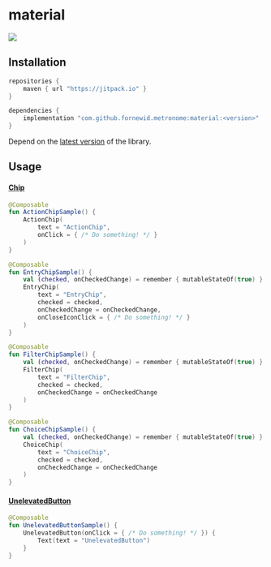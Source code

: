 # material

<a href="https://jitpack.io/#fornewid/metronome"><img src="https://jitpack.io/v/fornewid/metronome.svg"/></a>

## Installation

```gradle
repositories {
    maven { url "https://jitpack.io" }
}

dependencies {
    implementation "com.github.fornewid.metronome:material:<version>"
}
```

Depend on the [latest version](https://github.com/fornewid/metronome/releases) of the library.

## Usage

#### [Chip](https://github.com/fornewid/metronome/blob/main/material/src/main/java/soup/metronome/material/chip/Chip.kt)

```kotlin
@Composable
fun ActionChipSample() {
    ActionChip(
        text = "ActionChip",
        onClick = { /* Do something! */ }
    )
}

@Composable
fun EntryChipSample() {
    val (checked, onCheckedChange) = remember { mutableStateOf(true) }
    EntryChip(
        text = "EntryChip",
        checked = checked,
        onCheckedChange = onCheckedChange,
        onCloseIconClick = { /* Do something! */ }
    )
}

@Composable
fun FilterChipSample() {
    val (checked, onCheckedChange) = remember { mutableStateOf(true) }
    FilterChip(
        text = "FilterChip",
        checked = checked,
        onCheckedChange = onCheckedChange
    )
}

@Composable
fun ChoiceChipSample() {
    val (checked, onCheckedChange) = remember { mutableStateOf(true) }
    ChoiceChip(
        text = "ChoiceChip",
        checked = checked,
        onCheckedChange = onCheckedChange
    )
}
```

#### [UnelevatedButton](https://github.com/fornewid/metronome/blob/main/material/src/main/java/soup/metronome/material/UnelevatedButton.kt)

```kotlin
@Composable
fun UnelevatedButtonSample() {
    UnelevatedButton(onClick = { /* Do something! */ }) {
        Text(text = "UnelevatedButton")
    }
}
```

